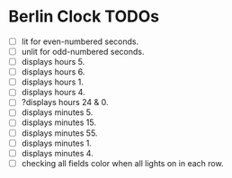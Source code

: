 # Berlin Clock TODOs

- [ ] lit for even-numbered seconds.
- [ ] unlit for odd-numbered seconds.
- [ ] displays hours 5.
- [ ] displays hours 6.
- [ ] displays hours 1.
- [ ] displays hours 4.
- [ ] ?displays hours 24 & 0.
- [ ] displays minutes 5.
- [ ] displays minutes 15.
- [ ] displays minutes 55.
- [ ] displays minutes 1.
- [ ] displays minutes 4.
- [ ] checking all fields color when all lights on in each row. 
